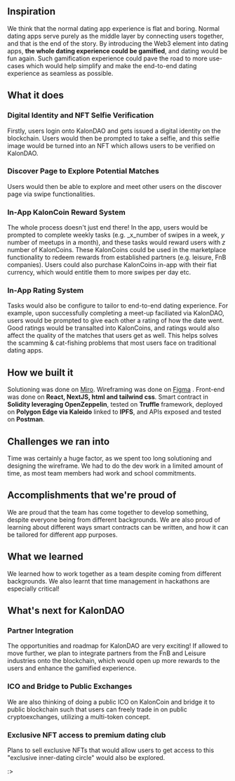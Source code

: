 ## Inspiration
We think that the normal dating app experience is flat and boring. Normal dating apps serve purely as the middle layer by connecting users together, and that is the end of the story. By introducing the Web3 element into dating apps, **the whole dating experience could be gamified**, and dating would be fun again. Such gamification experience could pave the road to more use-cases which would help simplify and make the end-to-end dating experience as seamless as possible. 

## What it does
### **Digital Identity and NFT Selfie Verification**
Firstly, users login onto KalonDAO and gets issued a digital identity on the blockchain. Users would then be prompted to take a selfie, and this selfie image would be turned into an NFT which allows users to be verified on KalonDAO. 
### **Discover Page to Explore Potential Matches**
Users would then be able to explore and meet other users on the discover page via swipe functionalities. 
### **In-App KalonCoin Reward System**
The whole process doesn't just end there! In the app, users would be prompted to complete weekly tasks (e.g. _x_number of swipes in a week, _y_ number of meetups in a month), and these tasks would reward users with _z_ number of KalonCoins. These KalonCoins could be used in the marketplace functionality to redeem rewards from established partners (e.g. leisure, FnB companies). Users could also purchase KalonCoins in-app with their fiat currency, which would entitle them to more swipes per day etc. 

### **In-App Rating System**
Tasks would also be configure to tailor to end-to-end dating experience. For example, upon successfully completing a meet-up faciliated via KalonDAO, users would be prompted to give each other a rating of how the date went. Good ratings would be transalted into KalonCoins, and ratings would also affect the quality of the matches that users get as well. This helps solves the scamming & cat-fishing problems that most users face on traditional dating apps.

## How we built it
Solutioning was done on [Miro](https://miro.com/app/board/uXjVPehO4gg=/). Wireframing was done on [Figma](https://www.figma.com/file/8TGzech2hMdAOEgDxMgWbb/Wireframe?node-id=0%3A1) . Front-end was done on **React, NextJS, html and tailwind css**. Smart contract in **Solidity leveraging OpenZeppelin**, tested on **Truffle** framework, deployed on **Polygon Edge via Kaleido** linked to **IPFS**, and APIs exposed and tested on **Postman**.

## Challenges we ran into
Time was certainly a huge factor, as we spent too long solutioning and designing the wireframe. We had to do the dev work in a limited amount of time, as most team members had work and school commitments.

## Accomplishments that we're proud of
We are proud that the team has come together to develop something, despite everyone being from different backgrounds. We are also proud of learning about different ways smart contracts can be written, and how it can be tailored for different app purposes. 

## What we learned
We learned how to work together as a team despite coming from different backgrounds. We also learnt that time management in hackathons are especially critical!

## What's next for KalonDAO

### **Partner Integration**
The opportunities and roadmap for KalonDAO are very exciting! If allowed to move further, we plan to integrate partners from the FnB and Leisure industries onto the blockchain, which would open up more rewards to the users and enhance the gamified experience. 
### **ICO and Bridge to Public Exchanges**
We are also thinking of doing a public ICO on KalonCoin and bridge it to public blockchain such that users can freely trade in on public cryptoexchanges, utilizing a multi-token concept. 
### **Exclusive NFT access to premium dating club**
Plans to sell exclusive NFTs that would allow users to get access to this "exclusive inner-dating circle" would also be explored.

:>
